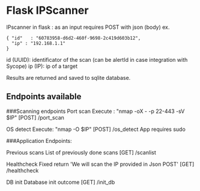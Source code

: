 # Flask IPScanner
IPscanner in flask : as an input requires POST with json (body) ex.

    { "id"   : "60783958-d6d2-460f-9698-2c419d603b12",
      "ip" : "192.168.1.1"
    }

id (UUID):  identificator of the scan (can be alertId in case integration with Sycope)
ip (IP):    ip of a target

Results are returned and saved to sqlite database.

## Endpoints available

###Scanning endpoints
Port scan
Execute : "nmap -oX - -p 22-443 -sV $IP"
[POST] /port_scan

OS detect
Execute: "nmap -O $IP"
[POST] /os_detect App requires sudo


###Application Endpoints:

Previous scans
List of previously done scans
[GET] /scanlist

Healthcheck
Fixed return 'We will scan the IP provided in Json POST'
[GET] /healthcheck

DB init
Database init outcome
[GET] /init_db
